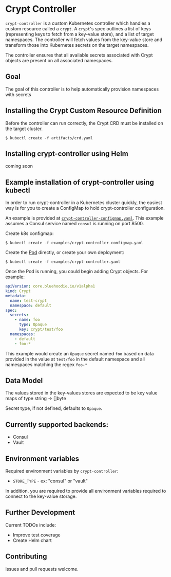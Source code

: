 # Crypt Controller

`crypt-controller` is a custom Kubernetes controller which handles a custom resource called a `crypt`.  A `crypt`'s spec outlines a list of keys (representing keys to fetch from a key-value store), and a list of target namespaces.  The controller will fetch values from the key-value store and transform those into Kubernetes secrets on the target namespaces.

The controller ensures that all available secrets associated with Crypt objects are present on all associated namespaces.

## Goal

The goal of this controller is to help automatically provision namespaces with secrets
 
## Installing the Crypt Custom Resource Definition

Before the controller can run correctly, the Crypt CRD must be installed on the target cluster. 

```console
$ kubectl create -f artifacts/crd.yaml
```

## Installing crypt-controller using Helm

coming soon

## Example installation of crypt-controller using kubectl

In order to run crypt-controller in a Kubernetes cluster quickly, the easiest way is for you to create a ConfigMap to hold crypt-controller configuration. 

An example is provided at [`crypt-controller-configmap.yaml`](https://github.com/bluehoodie/crypt-controller/blob/master/example/crypt-controller-configmap.yaml). This example assumes a Consul service named `consul` is running on port 8500.

Create k8s configmap:

```console
$ kubectl create -f examples/crypt-controller-configmap.yaml
```

Create the [Pod](https://github.com/bluehoodie/crypt-controller/blob/master/example/crypt-controller.yaml) directly, or create your own deployment:

```console
$ kubectl create -f examples/crypt-controller.yaml
```

Once the Pod is running, you could begin adding Crypt objects.  For example:

```yaml
apiVersion: core.bluehoodie.io/v1alpha1
kind: Crypt
metadata:
  name: test-crypt
  namespace: default
spec:
  secrets:
    - name: foo
      type: Opaque
      key: crypt/test/foo
  namespaces:
    - default
    - foo-*

```

This example would create an `Opaque` secret named `foo` based on data provided in the value at `test/foo` in the default namespace and all namespaces matching the regex `foo-*`

## Data Model

The values stored in the key-values stores are expected to be key value maps of type string -> []byte

Secret type, if not defined, defaults to `Opaque`.

## Currently supported backends:

- Consul
- Vault

## Environment variables

Required environment variables by `crypt-controller`:
* `STORE_TYPE` - ex: "consul" or "vault"

In addition, you are required to provide all environment variables required to connect to the key-value storage.

## Further Development

Current TODOs include:

- Improve test coverage
- Create Helm chart

## Contributing

Issues and pull requests welcome.